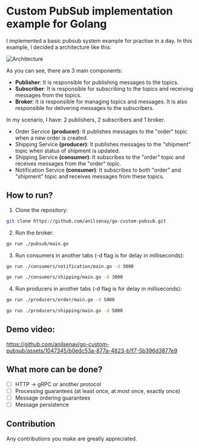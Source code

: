 # Custom PubSub implementation example for Golang

I implemented a basic pubsub system example for practise in a day. In this example, I decided a architecture like this:

![Architecture](https://i.ibb.co/TtZ40LZ/Ads-z-2023-06-25-1733.png)

As you can see, there are 3 main components:

- **Publisher**: It is responsible for publishing messages to the topics.
- **Subscriber**: It is responsible for subscribing to the topics and receiving messages from the topics.
- **Broker**: It is responsible for managing topics and messages. It is also responsible for delivering messages to the subscribers.

In my scenario, I have: 2 publishers, 2 subscribers and 1 broker.

- Order Service **(producer)**: It publishes messages to the "order" topic when a new order is created.
- Shipping Service **(producer)**: It publishes messages to the "shipment" topic when status of shipment is updated.
- Shipping Service **(consumer)**: It subscribes to the "order" topic and receives messages from the "order" topic.
- Notification Service **(consumer)**: It subscribes to both "order" and "shipment" topic and receives messages from these topics.

## How to run?

1. Clone the repository:

```bash
git clone https://github.com/anilsenay/go-custom-pubsub.git
```

2. Run the broker:

```bash
go run ./pubsub/main.go
```

3. Run consumers in another tabs (-d flag is for delay in milliseconds):

```bash
go run ./consumers/notification/main.go -d 3000
```

```bash
go run ./consumers/shipping/main.go -d 3000
```

4. Run producers in another tabs (-d flag is for delay in milliseconds):

```bash
go run ./producers/order/main.go -d 5000
```

```bash
go run ./producers/shipping/main.go -d 5000
```

## Demo video:

https://github.com/anilsenay/go-custom-pubsub/assets/1047345/b0edc53a-877a-4823-b1f7-5b396d3877e9

## What more can be done?

- [ ] HTTP -> gRPC or another protocol
- [ ] Processing guarantees (at least once, at most once, exactly once)
- [ ] Message ordering guarantees
- [ ] Message persistence

## Contribution

Any contributions you make are greatly appreciated.
